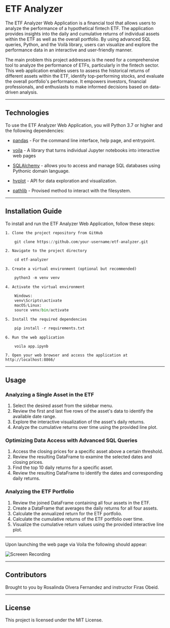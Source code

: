 # ETF Analyzer

The ETF Analyzer Web Application is a financial tool that allows users to analyze the performance of a hypothetical fintech ETF. The application provides insights into the daily and cumulative returns of individual assets within the ETF as well as the overall portfolio. By using advanced SQL queries, Python, and the Voilà library, users can visualize and explore the performance data in an interactive and user-friendly manner.

The main problem this project addresses is the need for a comprehensive tool to analyze the performance of ETFs, particularly in the fintech sector. This web application enables users to assess the historical returns of different assets within the ETF, identify top-performing stocks, and evaluate the overall portfolio's performance. It empowers investors, financial professionals, and enthusiasts to make informed decisions based on data-driven analysis.

---

## Technologies

To use the ETF Analyzer Web Application, you will Python 3.7 or higher and the following dependencies:

* [pandas](https://github.com/google/python-fire) - For the command line interface, help page, and entrypoint.

* [voila](https://github.com/voila-dashboards/voila) - A library that turns individual Jupyter notebooks into interactive web pages

* [SQLAlchemy](https://pypi.org/project/SQLAlchemy/) - allows you to access and manage SQL databases using Pythonic domain language.

* [hvplot](https://hvplot.holoviz.org/) - API for data exploration and visualization.

* [pathlib](https://docs.python.org/3/library/pathlib.html) - Provised method to interact with the filesystem.


---

## Installation Guide

To install and run the ETF Analyzer Web Application, follow these steps:

    1. Clone the project repository from GitHub
```python
    git clone https://github.com/your-username/etf-analyzer.git
```
    2. Navigate to the project directory
```python
    cd etf-analyzer
```
    3. Create a virtual environment (optional but recommended)
```python
    python3 -m venv venv
```
    4. Activate the virtual environment
```python
    Windows:
    venv\Scripts\activate
    macOS/Linux:
    source venv/bin/activate
```
    5. Install the required dependencies
```python
    pip install -r requirements.txt
```
    6. Run the web application
```python
    voila app.ipynb
```
    7. Open your web browser and access the application at http://localhost:8866/


---

## Usage

### Analyzing a Single Asset in the ETF

1. Select the desired asset from the sidebar menu.
2. Review the first and last five rows of the asset's data to identify the available date range.
3. Explore the interactive visualization of the asset's daily returns.
4. Analyze the cumulative returns over time using the provided line plot.

### Optimizing Data Access with Advanced SQL Queries

1. Access the closing prices for a specific asset above a certain threshold.
2. Review the resulting DataFrame to examine the selected dates and closing prices.
3. Find the top 10 daily returns for a specific asset.
4. Review the resulting DataFrame to identify the dates and corresponding daily returns.

### Analyzing the ETF Portfolio

1. Review the joined DataFrame containing all four assets in the ETF.
2. Create a DataFrame that averages the daily returns for all four assets.
3. Calculate the annualized return for the ETF portfolio.
4. Calculate the cumulative returns of the ETF portfolio over time.
5. Visualize the cumulative return values using the provided interactive line plot. 

---

Upon launching the web page via Voila the following should appear:

![Screeen Recording](Images/web_page.png)

---

## Contributors

Brought to you by Rosalinda Olvera Fernandez and instructor Firas Obeid.

---

## License

This project is licensed under the MIT License.




